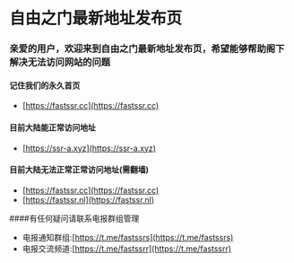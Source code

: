 # 自由之门最新地址发布页

### 亲爱的用户，欢迎来到自由之门最新地址发布页，希望能够帮助阁下解决无法访问网站的问题

#### 记住我们的永久首页
* [https://fastssr.cc](https://fastssr.cc)

#### 目前大陆能正常访问地址


* [https://ssr-a.xyz](https://ssr-a.xyz)

#### 目前大陆无法正常正常访问地址(需翻墙)
* [https://fastssr.cc](https://fastssr.cc)
* [https://fastssr.nl](https://fastssr.nl)

####有任何疑问请联系电报群组管理
* 电报通知群组:[https://t.me/fastssrs](https://t.me/fastssrs)
* 电报交流频道:[https://t.me/fastssrr](https://t.me/fastssrr)
